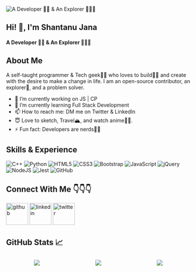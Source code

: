 ![A Developer 👨‍💻 & An Explorer 🚀🚀🚀](https://user-images.githubusercontent.com/71997730/170831467-bf7bc0ce-fc1b-4396-8856-2749ce47280e.gif)



## Hi! 👋, I'm Shantanu Jana
#### A Developer 👨‍💻 & An Explorer 🚀🚀🚀

## About Me

A self-taught programmer & Tech geek🐱‍💻 who loves to build👷‍♂️ and create with the desire to make a change in life. I am an open-source contributor, an explorer🚀, and a problem solver. 

- 🔭 I’m currently working on JS | CP 
- 🌱 I’m currently learning Full Stack Development 
- 📫 How to reach me: DM me on Twitter & LinkedIn 
- 😇 Love to sketch, Travel🏔️, and watch anime🐱‍👤.
- ⚡ Fun fact: Developers are nerds💯😂 

## Skills & Experience

![C++](https://img.shields.io/badge/c++-%2300599C.svg?style=for-the-badge&logo=c%2B%2B&logoColor=white)
![Python](https://img.shields.io/badge/python-3670A0?style=for-the-badge&logo=python&logoColor=ffdd54)
![HTML5](https://img.shields.io/badge/html5-%23E34F26.svg?style=for-the-badge&logo=html5&logoColor=white)
![CSS3](https://img.shields.io/badge/css3-%231572B6.svg?style=for-the-badge&logo=css3&logoColor=white)
![Bootstrap](https://img.shields.io/badge/bootstrap-%23563D7C.svg?style=for-the-badge&logo=bootstrap&logoColor=white)
![JavaScript](https://img.shields.io/badge/javascript-%23323330.svg?style=for-the-badge&logo=javascript&logoColor=%23F7DF1E)
![jQuery](https://img.shields.io/badge/jquery-%230769AD.svg?style=for-the-badge&logo=jquery&logoColor=white)
![NodeJS](https://img.shields.io/badge/node.js-6DA55F?style=for-the-badge&logo=node.js&logoColor=white)
![Jest](https://img.shields.io/badge/-jest-%23C21325?style=for-the-badge&logo=jest&logoColor=white)
![GitHub](https://img.shields.io/badge/github-%23121011.svg?style=for-the-badge&logo=github&logoColor=white)

## Connect With Me 👇👇👇

[<img src='https://user-images.githubusercontent.com/71997730/170814881-8ab0d779-9c46-4c8d-a25c-579ee588a217.svg' alt='github' width="60" height='60'>](https://github.com/Arceus-sj)  [<img src='https://user-images.githubusercontent.com/71997730/170814994-b005073a-0a36-4ff3-a79b-9a044473aa15.svg' alt='linkedin' width="60" height='60'>](https://www.linkedin.com/in/Shantanu-Jana/)  [<img src='https://user-images.githubusercontent.com/71997730/170815099-8ac56c29-3170-479e-b637-73a0e410e9d6.svg' alt='twitter' width="60" height='60'>](https://twitter.com/cypherJana)  


## GitHub Stats 📈

<div  style="display: flex; flex-direction: row; flex-wrap: wrap; justify-content: center">
 <img style="margin:10px auto;" src="https://github-readme-stats.vercel.app/api?username=Arceus-sj&show_icons=true&theme=midnight-purple" />

 <img style="margin:10px auto;" src="https://github-readme-stats.vercel.app/api/top-langs/?username=Arceus-sj&theme=midnight-purple&layout=compact" />

 <img style="margin: 10px auto;" src="https://github-readme-streak-stats.herokuapp.com/?user=Arceus-sj&theme=midnight-purple" />
</div>
